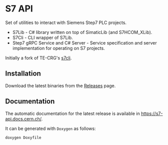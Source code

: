 # S7 API

Set of utilities to interact with Siemens Step7 PLC projects.

 - S7Lib - C# library written on top of SimaticLib (and S7HCOM_XLib).
 - S7Cli - CLI wrapper of S7Lib.
 - Step7 gRPC Service and C# Server - Service specification and server implementation for operating on S7 projects.

Initially a fork of TE-CRG's [s7cli].

## Installation

Download the latest binaries from the [Releases] page.

## Documentation

The automatic documentation for the latest release is available in https://s7-api.docs.cern.ch/.

It can be generated with `Doxygen` as follows:
```
doxygen Doxyfile
```

[s7cli]: https://gitlab.cern.ch/cryo-controls/utils/s7cli
[Releases]: https://gitlab.cern.ch/industrial-controls/services/plc-automation/s7-api/-/releases

